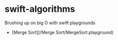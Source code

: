 # swift-algorithms
Brushing up on big O with swift playgrounds

* [Merge Sort](/Merge Sort/MergeSort.playground)
